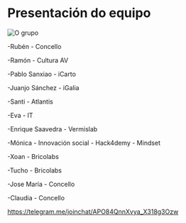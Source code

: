# Presentación do equipo

![O grupo](http://forxa.colab.coruna.gal/Co-Lab/obradoiro/raw/master/o_ser_dixital/imaxes/presentacion_ser_dixital.jpeg)

		

-Rubén - Concello
	
-Ramón - Cultura AV

-Pablo Sanxiao - iCarto

-Juanjo Sánchez - iGalia

-Santi - Atlantis

-Eva - IT

-Enrique Saavedra - Vermislab

-Mónica - Innovación social - Hack4demy - Mindset

-Xoan - Bricolabs

-Tucho - Bricolabs

-Jose María - Concello

-Claudia - Concello

https://telegram.me/joinchat/APO84QnnXvya_X318g3Ozw